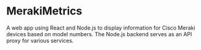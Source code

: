 # MerakiMetrics
A web app using React and Node.js to display information for Cisco Meraki devices based on model numbers. The Node.js backend serves as an API proxy for various services.
